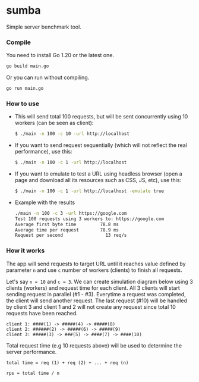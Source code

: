# sumba
Simple server benchmark tool.


### Compile
You need to install Go 1.20 or the latest one.

```bash
go build main.go
```

Or you can run without compiling.
```bash
go run main.go
```

### How to use

* This will send total 100 requests, but will be sent concurrently using 10 workers (can be seen as client):
    ```bash
    $ ./main -n 100 -c 10 -url http://localhost
    ```

* If you want to send request sequentially (which will not reflect the real performance), use this:
    ```bash
    $ ./main -n 100 -c 1 -url http://localhost
    ```

* If you want to emulate to test a URL using headless browser (open a page and download all its resources such as CSS, JS, etc), use this:
    ```bash
    $ ./main -n 100 -c 1 -url http://localhost -emulate true
    ```


* Example with the results
    ```bash
    ./main -n 100 -c 3 -url https://google.com
    Test 100 requests using 3 workers to: https://google.com
    Average first byte time         78.8 ms
    Average time per request        78.9 ms
    Request per second                13 req/s
    ```

### How it works
The app will send requests to target URL until it reaches value defined by parameter `n`
and use `c` number of workers (clients) to finish all requests.

Let's say `n = 10` and `c = 3`. We can create simulation diagram below using 3 clients (workers)
and request time for each client. All 3 clients will start sending request in parallel (#1 - #3). Everytime a request was completed, the client will send another request.
The last request (#10) will be handled by client 3 and client 1 and 2 will not create any
request since total 10 requests have been reached.

```
client 1: ####(1) -> #####(4) -> #####(8)
client 2: ######(2) -> #####(6) -> #####(9)
client 3: #####(3) -> ###(5) -> ####(7) -> ####(10)
```

Total request time (e.g 10 requests above) will be used to determine the server performance.

```
total time = req (1) + req (2) + ... + req (n)

rps = total time / n
```